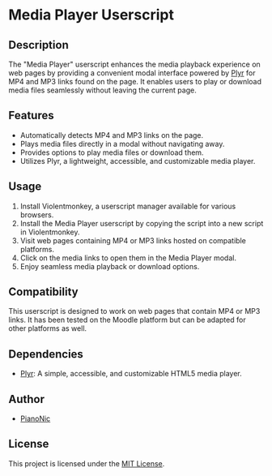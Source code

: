 # Media Player Userscript

## Description
The "Media Player" userscript enhances the media playback experience on web pages by providing a convenient modal interface powered by [Plyr](https://github.com/sampotts/plyr) for MP4 and MP3 links found on the page. It enables users to play or download media files seamlessly without leaving the current page.

## Features
- Automatically detects MP4 and MP3 links on the page.
- Plays media files directly in a modal without navigating away.
- Provides options to play media files or download them.
- Utilizes Plyr, a lightweight, accessible, and customizable media player.

## Usage
1. Install Violentmonkey, a userscript manager available for various browsers.
2. Install the Media Player userscript by copying the script into a new script in Violentmonkey.
3. Visit web pages containing MP4 or MP3 links hosted on compatible platforms.
4. Click on the media links to open them in the Media Player modal.
5. Enjoy seamless media playback or download options.

## Compatibility
This userscript is designed to work on web pages that contain MP4 or MP3 links. It has been tested on the Moodle platform but can be adapted for other platforms as well.

## Dependencies
- [Plyr](https://github.com/sampotts/plyr): A simple, accessible, and customizable HTML5 media player.

## Author
- [PianoNic](https://github.com/PianoNic)

## License
This project is licensed under the [MIT License](LICENSE).
